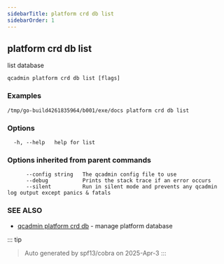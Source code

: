 ```yaml
---
sidebarTitle: platform crd db list
sidebarOrder: 1
---
```


## platform crd db list

list database

```
qcadmin platform crd db list [flags]
```

### Examples

```
/tmp/go-build4261835964/b001/exe/docs platform crd db list
```

### Options

```
  -h, --help   help for list
```

### Options inherited from parent commands

```
      --config string   The qcadmin config file to use
      --debug           Prints the stack trace if an error occurs
      --silent          Run in silent mode and prevents any qcadmin log output except panics & fatals
```

### SEE ALSO

* [qcadmin platform crd db](platform_crd_db.md)	 - manage platform database

::: tip
>Auto generated by spf13/cobra on 2025-Apr-3
:::